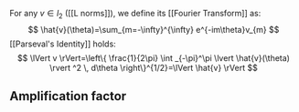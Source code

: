 For any $v\in l_{2}$ ([[L norms]]), we define its [[Fourier Transform]] as:
$$
\hat{v}(\theta)=\sum_{m=-\infty}^{\infty} e^{-im\theta}v_{m}
$$
[[Parseval's Identity]] holds:
$$
\lVert v \rVert=\left\{ \frac{1}{2\pi} \int _{-\pi}^\pi \lvert  \hat{v}(\theta) \rvert ^2 \, d\theta  \right\}^{1/2}=\lVert \hat{v} \rVert 
$$
## Amplification factor
